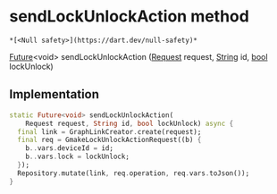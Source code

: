 


# sendLockUnlockAction method




    *[<Null safety>](https://dart.dev/null-safety)*




[Future](https://api.flutter.dev/flutter/dart-async/Future-class.html)&lt;void> sendLockUnlockAction
([Request](../../yonomi-sdk/Request-class.md) request, [String](https://api.flutter.dev/flutter/dart-core/String-class.html) id, [bool](https://api.flutter.dev/flutter/dart-core/bool-class.html) lockUnlock)








## Implementation

```dart
static Future<void> sendLockUnlockAction(
    Request request, String id, bool lockUnlock) async {
  final link = GraphLinkCreator.create(request);
  final req = GmakeLockUnlockActionRequest((b) {
    b..vars.deviceId = id;
    b..vars.lock = lockUnlock;
  });
  Repository.mutate(link, req.operation, req.vars.toJson());
}
```







